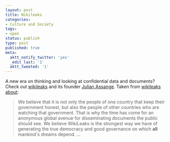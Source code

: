 ```yaml
---
layout: post
title: Wikileaks
categories:
- Culture and Society
tags:
- open
status: publish
type: post
published: true
meta:
  aktt_notify_twitter: 'yes'
  _edit_last: '1'
  aktt_tweeted: '1'
---
```

A new era on thinking and looking at confidential data and documents? Check out [wikileaks](http://www.wikileaks.org/wiki/Main_Page) and its founder [Julian Assange](http://en.wikipedia.org/wiki/Julian_Assange). Taken from [wikileaks about](http://www.wikileaks.org/wiki/WikiLeaks:About):

> We believe that it is not only the people of one country that keep their government honest, but also the people of other countries who are watching that government. That is why the time has come for an anonymous global avenue for disseminating documents the public should see. We believe WikiLeaks is the strongest way we have of generating the true democracy and good governance on which **all** mankind's dreams depend. ...
